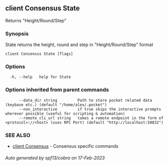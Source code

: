 ## client Consensus State

Returns "Height/Round/Step"

### Synopsis

State returns the height, round and step in "Height/Round/Step" format

```
client Consensus State [flags]
```

### Options

```
  -h, --help   help for State
```

### Options inherited from parent commands

```
      --data_dir string         Path to store pocket related data (keybase etc.) (default "/home/alex/.pocket")
      --non_interactive         if true skips the interactive prompts wherever possible (useful for scripting & automation)
      --remote_cli_url string   takes a remote endpoint in the form of <protocol>://<host> (uses RPC Port) (default "http://localhost:50832")
```

### SEE ALSO

* [client Consensus](client_Consensus.md)	 - Consensus specific commands

###### Auto generated by spf13/cobra on 17-Feb-2023
